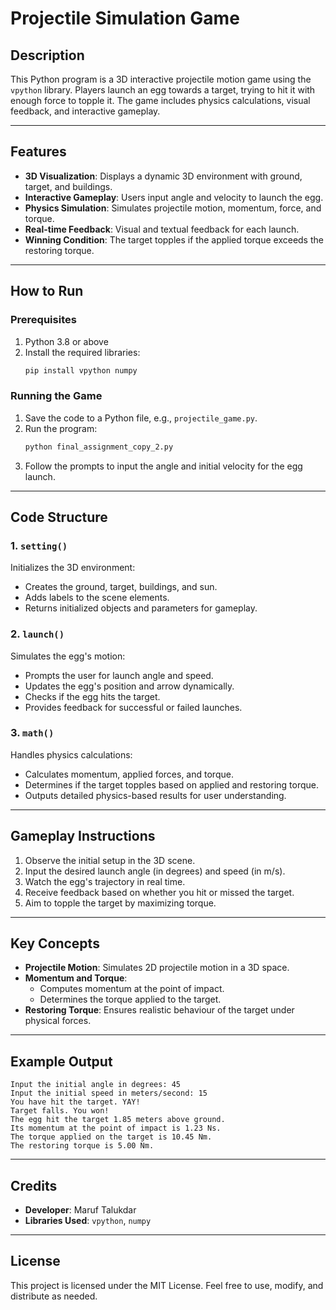 # Projectile Simulation Game

## Description

This Python program is a 3D interactive projectile motion game using the `vpython` library. Players launch an egg towards a target, trying to hit it with enough force to topple it. The game includes physics calculations, visual feedback, and interactive gameplay.

---

## Features

- **3D Visualization**: Displays a dynamic 3D environment with ground, target, and buildings.
- **Interactive Gameplay**: Users input angle and velocity to launch the egg.
- **Physics Simulation**: Simulates projectile motion, momentum, force, and torque.
- **Real-time Feedback**: Visual and textual feedback for each launch.
- **Winning Condition**: The target topples if the applied torque exceeds the restoring torque.

---

## How to Run

### Prerequisites

1. Python 3.8 or above
2. Install the required libraries:
   ```bash
   pip install vpython numpy
   ```

### Running the Game

1. Save the code to a Python file, e.g., `projectile_game.py`.
2. Run the program:
   ```bash
   python final_assignment_copy_2.py
   ```
3. Follow the prompts to input the angle and initial velocity for the egg launch.

---

## Code Structure

### 1. **`setting()`**

Initializes the 3D environment:

- Creates the ground, target, buildings, and sun.
- Adds labels to the scene elements.
- Returns initialized objects and parameters for gameplay.

### 2. **`launch()`**

Simulates the egg's motion:

- Prompts the user for launch angle and speed.
- Updates the egg's position and arrow dynamically.
- Checks if the egg hits the target.
- Provides feedback for successful or failed launches.

### 3. **`math()`**

Handles physics calculations:

- Calculates momentum, applied forces, and torque.
- Determines if the target topples based on applied and restoring torque.
- Outputs detailed physics-based results for user understanding.

---

## Gameplay Instructions

1. Observe the initial setup in the 3D scene.
2. Input the desired launch angle (in degrees) and speed (in m/s).
3. Watch the egg's trajectory in real time.
4. Receive feedback based on whether you hit or missed the target.
5. Aim to topple the target by maximizing torque.

---

## Key Concepts

- **Projectile Motion**: Simulates 2D projectile motion in a 3D space.
- **Momentum and Torque**:
  - Computes momentum at the point of impact.
  - Determines the torque applied to the target.
- **Restoring Torque**: Ensures realistic behaviour of the target under physical forces.

---

## Example Output

```
Input the initial angle in degrees: 45
Input the initial speed in meters/second: 15
You have hit the target. YAY!
Target falls. You won!
The egg hit the target 1.85 meters above ground.
Its momentum at the point of impact is 1.23 Ns.
The torque applied on the target is 10.45 Nm.
The restoring torque is 5.00 Nm.
```

---

## Credits

- **Developer**: Maruf Talukdar
- **Libraries Used**: `vpython`, `numpy`

---

## License

This project is licensed under the MIT License. Feel free to use, modify, and distribute as needed.

